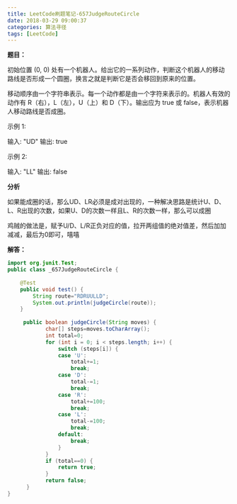 ```yaml
---
title: LeetCode刷题笔记-657JudgeRouteCircle
date: 2018-03-29 09:00:37
categories: 算法寻径
tags: [LeetCode]
---
```

**题目：**

初始位置 (0, 0) 处有一个机器人。给出它的一系列动作，判断这个机器人的移动路线是否形成一个圆圈，换言之就是判断它是否会移回到原来的位置。

移动顺序由一个字符串表示。每一个动作都是由一个字符来表示的。机器人有效的动作有 R（右），L（左），U（上）和 D（下）。输出应为 true 或 false，表示机器人移动路线是否成圈。

示例 1:

输入: "UD"
输出: true

示例 2:

输入: "LL"
输出: false

**分析**

如果能成圈的话，那么UD、LR必须是成对出现的，一种解决思路是统计U、D、L、R出现的次数，如果U、D的次数一样且L、R的次数一样，那么可以成圈

鸡贼的做法是，赋予U/D、L/R正负对应的值，拉开两组值的绝对值差，然后加加减减，最后为0即可，嘻嘻

**解答：**

````java
import org.junit.Test;
public class _657JudgeRouteCircle {
	
	@Test
	public void test() {
		String route="RDRUULLD";
		System.out.println(judgeCircle(route));
	}
	
	 public boolean judgeCircle(String moves) {
	        char[] steps=moves.toCharArray();
	        int total=0;
	        for (int i = 0; i < steps.length; i++) {
				switch (steps[i]) {
				case 'U':
					total+=1;
					break;
				case 'D':
					total-=1;
					break;
				case 'R':
					total+=100;
					break;
				case 'L':
					total-=100;
					break;
				default:
					break;
				}
			}
	        if (total==0) {
				return true;
			}
	        return false;
	  }
}
````

